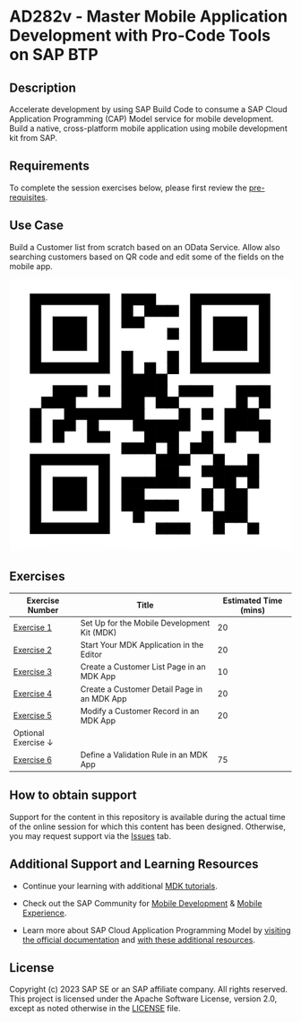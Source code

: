 # AD282v - Master Mobile Application Development with Pro-Code Tools on SAP BTP

## Description
Accelerate development by using SAP Build Code to consume a SAP Cloud Application Programming (CAP) Model service for mobile development. Build a native, cross-platform mobile application using mobile development kit from SAP.

## Requirements
To complete the session exercises below, please first review the [pre-requisites](https://developers.sap.com/group.mobile-dev-kit-setup.html).

## Use Case
Build a Customer list from scratch based on an OData Service. Allow also searching customers based on QR code and edit some of the fields on the mobile app.

![](images/qr.jpg)

## Exercises
| Exercise Number | Title | Estimated Time (mins) |
| --------------- | ----- | ------------------- |
| [Exercise 1](https://developers.sap.com/group.mobile-dev-kit-setup.html) | Set Up for the Mobile Development Kit (MDK) | 20 |
| [Exercise 2](https://developers.sap.com/tutorials/cp-mobile-dev-kit-offline-app.html) | Start Your MDK Application in the Editor | 20 |
| [Exercise 3](https://developers.sap.com/tutorials/cp-mobile-dev-kit-list-page.html) | Create a Customer List Page in an MDK App | 10 |
| [Exercise 4](https://developers.sap.com/tutorials/cp-mobile-dev-kit-detail-page.html) | Create a Customer Detail Page in an MDK App | 20 |
| [Exercise 5](https://developers.sap.com/tutorials/cp-mobile-dev-kit-edit-customer.html) | Modify a Customer Record in an MDK App | 20 |
| Optional Exercise ↓ |       |                     |
| [Exercise 6](https://developers.sap.com/tutorials/cp-mobile-dev-kit-add-validation.html) | Define a Validation Rule in an MDK App | 75 |

## How to obtain support
Support for the content in this repository is available during the actual time of the online session for which this content has been designed. Otherwise, you may request support via the [Issues](../../issues) tab.

## Additional Support and Learning Resources
- Continue your learning with additional [MDK tutorials](https://help.sap.com/doc/f53c64b93e5140918d676b927a3cd65b/Cloud/en-US/docs-en/guides/getting-started/mdk/overview.html#tutorials).

- Check out the SAP Community for [Mobile Development](https://community.sap.com/topics/mobile-technology) & [Mobile Experience](https://community.sap.com/topics/mobile-experience).

- Learn more about SAP Cloud Application Programming Model by [visiting the official documentation](https://cap.cloud.sap/docs/) and [with these additional resources](https://cap.cloud.sap/docs/resources/).

## License
Copyright (c) 2023 SAP SE or an SAP affiliate company. All rights reserved. This project is licensed under the Apache Software License, version 2.0, except as noted otherwise in the [LICENSE](LICENSES/Apache-2.0.txt) file.
